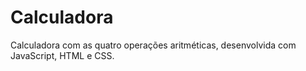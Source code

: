 # Calculadora

Calculadora com as quatro operações aritméticas, desenvolvida com JavaScript, HTML e CSS.